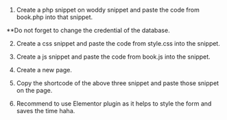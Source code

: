 1) Create a php snippet on woddy snippet and paste the code from book.php into that snippet.

**Do not forget to change the credential of the database.

2) Create a css snippet and paste the code from style.css into the snippet.

3) Create a js snippet and paste the code from book.js into the snippet.

5) Create a new page.

4) Copy the shortcode of the above three snippet and paste those snippet on the page.

5) Recommend to use Elementor plugin as it helps to style the form and saves the time haha.


